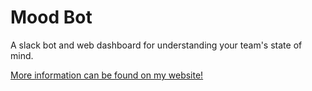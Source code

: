 # Mood Bot

A slack bot and web dashboard for understanding your team's state of mind.

[More information can be found on my website!](http://logicalgenetics.com/mood-bot-a-serverless-slack-integration/)